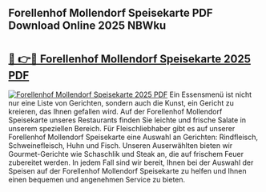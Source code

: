 ## Forellenhof Mollendorf Speisekarte PDF Download Online 2025 NBWku

# <h2><a href="http://gcb54u.nevu.top/?p=Forellenhof+Mollendorf+Speisekarte">🔗 👉🔴 Forellenhof Mollendorf Speisekarte 2025 PDF</a></h2>

[![Forellenhof Mollendorf Speisekarte 2025 PDF](https://i.imgur.com/dBaPXMq.png)](http://gcb54u.nevu.top/?p=Forellenhof+Mollendorf+Speisekarte)
Ein Essensmenü ist nicht nur eine Liste von Gerichten, sondern auch die Kunst, ein Gericht zu kreieren, das Ihnen gefallen wird. Auf der Forellenhof Mollendorf Speisekarte unseres Restaurants finden Sie leichte und frische Salate in unserem speziellen Bereich. Für Fleischliebhaber gibt es auf unserer Forellenhof Mollendorf Speisekarte eine Auswahl an Gerichten: Rindfleisch, Schweinefleisch, Huhn und Fisch. Unseren Auserwählten bieten wir Gourmet-Gerichte wie Schaschlik und Steak an, die auf frischem Feuer zubereitet werden. In jedem Fall sind wir bereit, Ihnen bei der Auswahl der Speisen auf der Forellenhof Mollendorf Speisekarte zu helfen und Ihnen einen bequemen und angenehmen Service zu bieten.
